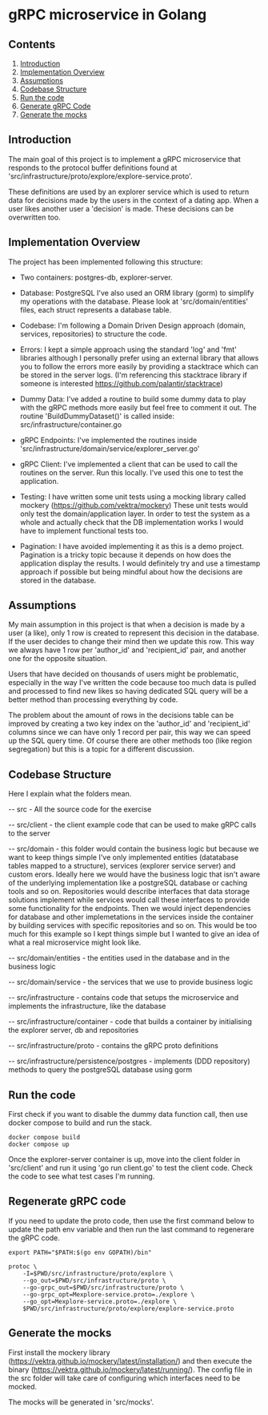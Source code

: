 # gRPC microservice in Golang

## Contents
1. [Introduction](#Introduction)
2. [Implementation Overview](#implementation-overview)
3. [Assumptions](#assumptions)
4. [Codebase Structure](#codebase-structure) 
5. [Run the code](#run-the-code)
6. [Generate gRPC Code](#generate-grpc-code)
7. [Generate the mocks](#generate-the-mocks)


## Introduction
The main goal of this project is to implement a gRPC microservice that responds to the 
protocol buffer definitions found at 'src/infrastructure/proto/explore/explore-service.proto'.

These definitions are used by an explorer service which is used to return data for decisions made by the users
in the context of a dating app. When a user likes another user a 'decision' is made. These decisions can
be overwritten too.

## Implementation Overview
The project has been implemented following this structure:

- Two containers: postgres-db, explorer-server.

- Database: PostgreSQL
  I've also used an ORM library (gorm) to simplify my operations with the database.
  Please look at 'src/domain/entities' files, each struct represents a database table.

- Codebase: I'm following a Domain Driven Design approach (domain, services, repositories)
  to structure the code.

- Errors: I kept a simple approach using the standard 'log' and 'fmt' libraries although I personally
  prefer using an external library that allows you to follow the errors more easily by providing a
  stacktrace which can be stored in the server logs.
  (I'm referencing this stacktrace library if someone is interested https://github.com/palantir/stacktrace)

- Dummy Data: I've added a routine to build some dummy data to play with the gRPC methods more easily
  but feel free to comment it out. The routine 'BuildDummyDataset()' is called inside: src/infrastructure/container.go

- gRPC Endpoints: I've implemented the routines inside 'src/infrastructure/domain/service/explorer_server.go'

- gRPC Client: I've implemented a client that can be used to call the routines on the server. Run this locally.
  I've used this one to test the application.

- Testing: I have written some unit tests using a mocking library called mockery (https://github.com/vektra/mockery)
  These unit tests would only test the domain/application layer. In order to test the system as a whole and actually check that the DB implementation works I would have to implement functional tests too.

- Pagination: I have avoided implementing it as this is a demo project. Pagination is a tricky topic because it depends on how
  does the application display the results. I would definitely try and use a timestamp approach if possible but being mindful about how the decisions are stored in the database.


## Assumptions
My main assumption in this project is that when a decision is made by a user (a like), only 1 row is created to represent this decision in the database. If the user decides to change their mind then we update this row. This way we always have 1 row per 'author_id' and 'recipient_id' pair, and another one for the opposite situation. 

Users that have decided on thousands of users might be problematic, especially in the way I've written the code because too much data is pulled and processed to find new likes so having dedicated SQL query will be a better method than processing everything by code.

The problem about the amount of rows in the decisions table can be improved by creating a two key index on the 'author_id' and 'recipient_id' columns since we can have only 1 record per pair, this way we can speed up the SQL query time. Of course there are other methods too (like region segregation) but this is a topic for a different discussion.


## Codebase Structure
Here I explain what the folders mean.

-- src - All the source code for the exercise

-- src/client - the client example code that can be used to make gRPC calls to the server

-- src/domain - this folder would contain the business logic but because we want to keep things simple I've
   only implemented entities (datatabase tables mapped to a structure), services (explorer service server) and custom erors. Ideally here we would have the business logic that isn't aware of the underlying implementation like a postgreSQL database or
   caching tools and so on. Repositories would describe interfaces that data storage solutions implement while services would 
   call these interfaces to provide some functionality for the endpoints. Then we would inject dependencies for database and other implemetations in the services inside the container by building services with specific repositories and so on. This would be too much for this example so I kept things simple but I wanted to give an idea of what a real microservice might look like.

-- src/domain/entities - the entities used in the database and in the business logic

-- src/domain/service - the services that we use to provide business logic

-- src/infrastructure - contains code that setups the microservice and implements the infrastructure, like the database

-- src/infrastructure/container - code that builds a container by initialising the explorer server, db and repositories

-- src/infrastructure/proto - contains the gRPC proto definitions

-- src/infrastructure/persistence/postgres - implements (DDD repository) methods to query the 
   postgreSQL database using gorm


## Run the code
First check if you want to disable the dummy data function call, then use docker compose to build and run the stack.

    docker compose build
    docker compose up

Once the explorer-server container is up, move into the client folder in 'src/client' and run it using 'go run client.go' to test the client code. Check the code to see what test cases I'm running.


## Regenerate gRPC code
If you need to update the proto code, then use the first command below to update the path env variable and then run the last command to regenerare the gRPC code.

    export PATH="$PATH:$(go env GOPATH)/bin"

    protoc \
        -I=$PWD/src/infrastructure/proto/explore \
        --go_out=$PWD/src/infrastructure/proto \
        --go-grpc_out=$PWD/src/infrastructure/proto \
        --go-grpc_opt=Mexplore-service.proto=./explore \
        --go_opt=Mexplore-service.proto=./explore \
        $PWD/src/infrastructure/proto/explore/explore-service.proto


## Generate the mocks
First install the mockery library (https://vektra.github.io/mockery/latest/installation/) and then execute the binary (https://vektra.github.io/mockery/latest/running/).
The config file in the src folder will take care of configuring which interfaces need to be mocked.

The mocks will be generated in 'src/mocks'.
